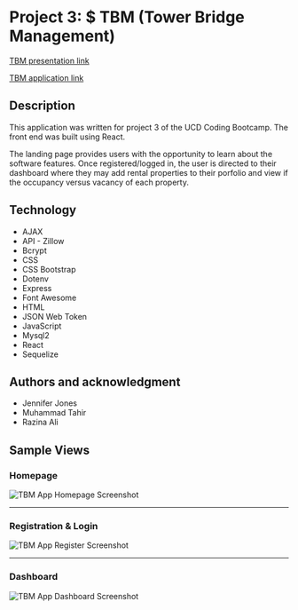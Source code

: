 # Project 3: \$ TBM (Tower Bridge Management)

[TBM presentation link]()

[TBM application link](https://polar-springs-68613.herokuapp.com/)

## Description

This application was written for project 3 of the UCD Coding Bootcamp. The front end was built using React.

The landing page provides users with the opportunity to learn about the software features. Once registered/logged in, the user is directed to their dashboard where they may add rental properties to their porfolio and view if the occupancy versus vacancy of each property.

## Technology

- AJAX
- API - Zillow
- Bcrypt
- CSS
- CSS Bootstrap
- Dotenv
- Express
- Font Awesome
- HTML
- JSON Web Token
- JavaScript
- Mysql2
- React
- Sequelize

## Authors and acknowledgment

- Jennifer Jones
- Muhammad Tahir
- Razina Ali

## Sample Views

### Homepage

![TBM App Homepage Screenshot](./)

---

### Registration & Login

![TBM App Register Screenshot](./)

---

### Dashboard

![TBM App Dashboard Screenshot](./)
